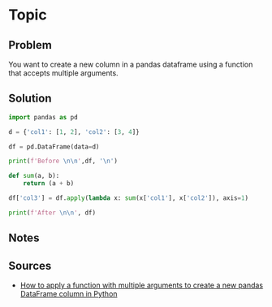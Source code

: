 # Topic


## Problem
<!-- 
What do you want to achieve?
-->

You want to create a new column in a pandas dataframe using a function that accepts multiple arguments.


## Solution
<!-- 
How do you do it>
-->

```python
import pandas as pd

d = {'col1': [1, 2], 'col2': [3, 4]}

df = pd.DataFrame(data=d)

print(f'Before \n\n',df, '\n')

def sum(a, b):
    return (a + b)

df['col3'] = df.apply(lambda x: sum(x['col1'], x['col2']), axis=1)

print(f'After \n\n', df)
```


## Notes
<!-- 
The how, why, any caveats?
-->


## Sources
<!-- 
What links, blogs, articles helped you achieve this
-->
- [How to apply a function with multiple arguments to create a new pandas DataFrame column in Python](https://www.adamsmith.haus/python/answers/how-to-apply-a-function-with-multiple-arguments-to-create-a-new-pandas-dataframe-column-in-python)

